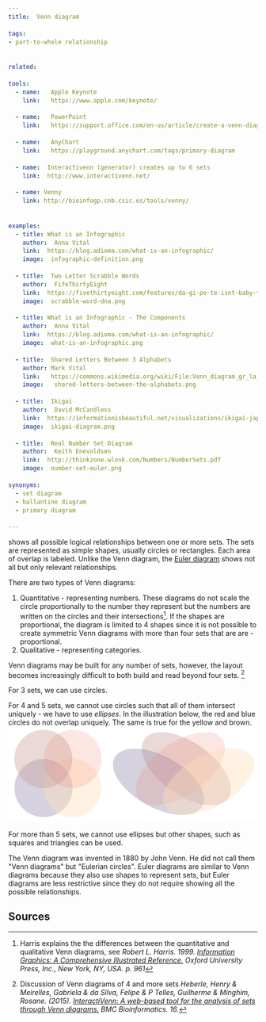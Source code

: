 ```yaml
---
title:  Venn diagram
  
tags:
- part-to-whole relationship


related:

tools:   
  - name:   Apple Keynote
    link:   https://www.apple.com/keynote/

  - name:   PowerPoint
    link:   https://support.office.com/en-us/article/create-a-venn-diagram-d746a2ce-ed61-47a7-93fe-7c101940839d
  
  - name:   AnyChart
    link:   https://playground.anychart.com/tags/primary-diagram
  
  - name:  Interactivenn (generator) creates up to 6 sets
    link:  http://www.interactivenn.net/
  
  - name: Venny
    link: http://bioinfogp.cnb.csic.es/tools/venny/
  

examples:
  - title: What is an Infographic
    author:  Anna Vital
    link:  https://blog.adioma.com/what-is-an-infographic/
    image:  infographic-definition.png

  - title:  Two Letter Scrabble Words
    author:  FifeThirtyEight
    link:  https://fivethirtyeight.com/features/da-gi-po-te-isnt-baby-talk-its-a-key-to-scrabble-success/
    image:  scrabble-word-dna.png
 
  - title: What is an Infographic - The Components
    author:  Anna Vital
    link:  https://blog.adioma.com/what-is-an-infographic/
    image:  what-is-an-infographic.png
    
  - title:  Shared Letters Between 3 Alphabets
    author: Mark Vital 
    link:   https://commons.wikimedia.org/wiki/File:Venn_diagram_gr_la_ru.svg  
    image:   shared-letters-between-the-alphabets.png

  - title:  Ikigai
    author:  David McCandless
    link:  https://informationisbeautiful.net/visualizations/ikigai-japanese-concept-to-enhance-work-life-sense-of-worth
    image:  ikigai-diagram.png
    
  - title:  Real Number Set Diagram 
    author:  Keith Enevoldsen
    link:  http://thinkzone.wlonk.com/Numbers/NumberSets.pdf
    image:  number-set-euler.png

synonyms: 
  - set diagram
  - ballantine diagram
  - primary diagram
  
---
```


shows all possible logical relationships between one or more sets. The sets are represented as simple shapes, usually circles or rectangles. Each area of overlap is labeled.  Unlike the Venn diagram, the [Euler diagram](/euler-diagram) shows not all but only relevant relationships.

<!--more-->
There are two types of Venn diagrams: 
1. Quantitative - representing numbers. These diagrams do not scale the circle proportionally to the number they represent but the numbers are written on the circles and their intersections[^harris]. If the shapes are proportional, the diagram is limited to 4 shapes since it is not possible to create symmetric Venn diagrams with more than four sets that are are -proportional. 
2. Qualitative - representing categories.

Venn diagrams may be built for any number of sets, however, the layout becomes increasingly difficult to both build and read beyond four sets. [^heberle]

For 3 sets, we can use circles. 

For 4 and 5 sets, we cannot use circles such that all of them intersect uniquely - we have to use *ellipses*. In the illustration below, the red and blue circles do not overlap uniquely. The same is true for the yellow and brown.
![Four sets in a Venn diagram](venn-diagram-of-four-sets.svg)

For more than 5 sets, we cannot use ellipses but other shapes, such as squares and triangles can be used.

The Venn diagram was invented in 1880 by John Venn. He did not call them "Venn diagrams" but "Eulerian circles". Euler diagrams are similar to Venn diagrams because they also use shapes to represent sets, but Euler diagrams are less restrictive since they do not require showing all the possible relationships.

## Sources
[^harris]: Harris explains the the differences between the quantitative and qualitative Venn diagrams, see *Robert L. Harris. 1999. [Information Graphics: A Comprehensive Illustrated Reference.]((https://books.google.com/books?id=LT1RXREvkGIC&printsec=frontcover)) Oxford University Press, Inc., New York, NY, USA. p. 961*
[^heberle]: Discussion of Venn diagrams of 4 and more sets *Heberle, Henry & Meirelles, Gabriela & da Silva, Felipe & P Telles, Guilherme & Minghim, Rosane. (2015). [InteractiVenn: A web-based tool for the analysis of sets through Venn diagrams.](https://bmcbioinformatics.biomedcentral.com/articles/10.1186/s12859-015-0611-3) BMC Bioinformatics. 16.*

